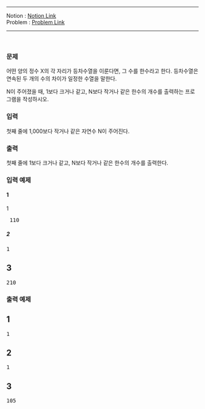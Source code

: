 
***
Notion : [Notion Link](https://west-pineapple-c4d.notion.site/e38ece7655884e53b2e3cdc4f4d0eb64)  
Problem : [Problem Link](https://www.acmicpc.net/problem/4673)
***



<br/>

### 문제

어떤 양의 정수 X의 각 자리가 등차수열을 이룬다면, 그 수를 한수라고 한다. 등차수열은 연속된 두 개의 수의 차이가 일정한 수열을 말한다.  

N이 주어졌을 때, 1보다 크거나 같고, N보다 작거나 같은 한수의 개수를 출력하는 프로그램을 작성하시오.  

### 입력

첫째 줄에 1,000보다 작거나 같은 자연수 N이 주어진다.  

### 출력

첫째 줄에 1보다 크거나 같고, N보다 작거나 같은 한수의 개수를 출력한다.  

### 입력 예제

#### 1
1 <pre>
110
</pre>

##### 2
<pre>
1
</pre>

## 3
<pre>
210
</pre>


### 출력 예제

## 1
<pre>
1
</pre>

## 2
<pre>
1
</pre>

## 3
<pre>
105
</pre>
